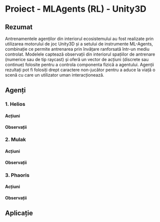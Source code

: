 # Proiect - MLAgents (RL) - Unity3D 

## Rezumat

Antrenamentele agenților din interiorul ecosistemului au fost realizate prin utilizarea motorului de joc Unity3D și a setului de instrumente ML-Agents, combinație ce permite antrenarea prin învățare ranforsată într-un mediu controlat. Modelele captează observații din interiorul spațiilor de antrenare (numerice sau de tip raycast) și oferă un vector de acțiuni (discrete sau continue) folosite pentru a controla componenta fizică a agentului. Agenții rezultați pot fi folosiți drept caractere non-jucător pentru a aduce la viață o scenă cu care un utilizator uman interacționează.

## Agenți

### 1. Helios

#### Acțiuni

#### Observații



### 2. Mulak

#### Acțiuni

#### Observații



### 3. Phaoris

#### Acțiuni

#### Observații



## Aplicație
